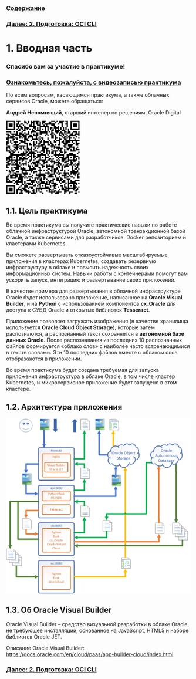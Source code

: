 ### [Содержание](../../README.md)
### [Далее: 2. Подготовка: OCI CLI](p2.md)

# 1. Вводная часть

### Спасибо вам за участие в практикуме!

### [Ознакомьтесь, пожалуйста, с видеозаписью практикума](https://www.youtube.com/watch?v=ZJ33VTQdiBk&elq_mid=159008&sh=17061518261626012616120526311421070234&cmid=)

По всем вопросам, касающимся практикума, а также облачных сервисов Oracle, можете обращаться:

**Андрей Непомнящий**, старший инженер по решениям, Oracle Digital

<img src="media/qr.png" width="200" />

## 1.1. Цель практикума

Во время практикума вы получите практические навыки по работе облачной инфраструктурой Oracle, автономной транзакционной базой Oracle, а также сервисами для разработчиков: Docker репозиторием и кластерами Kubernetes.

Вы сможете развертывать отказоустойчивые масштабируемые приложения в кластерах Kubernetes, создавать резервную инфраструктуру в облаке и повысить надежность своих информационных систем. Навыки работы с контейнерами помогут вам ускорить запуск, интеграцию и развертывание своих приложений.

В качестве примера для развертывания в облачной инфраструктуре Oracle будет использовано приложение, написанное на **Oracle Visual Builder**, и на **Python** с использованием компонентов **cx\_Oracle** для доступа к СУБД Oracle и открытых библиотек **Tesseract**.

Приложение позволяет загружать изображения (в качестве хранилища используется **Oracle Cloud Object Storage**), которые затем распознаются, а распознанный текст сохраняется в **автономной базе данных Oracle**. После распознавания из последних 10 распознанных файлов формируется «облако слов» с наиболее часто встречающимися в тексте словами. Эти 10 последних файлов вместе с облаком слов отображаются в приложении.

Во время практикума будет создана требуемая для запуска приложения инфраструктура в облаке Oracle, в том числе кластер Kubernetes, и микросервисное приложение будет запущено в этом кластере.

## 1.2. Архитектура приложения

![](media/p1/image1.png)

## 1.3. Об Oracle Visual Builder

Oracle Visual Builder – средство визуальной разработки в облаке Oracle, не требующее инсталляции, основанное на JavaScript, HTML5 и наборе библиотек Oracle JET.

Описание Oracle Visual Builder:
https://docs.oracle.com/en/cloud/paas/app-builder-cloud/index.html

### [Далее: 2. Подготовка: OCI CLI](p2.md)
